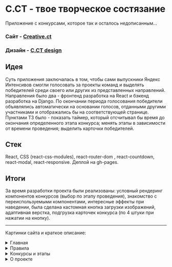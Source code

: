 # C.CT - твое творческое состязание
<p>Приложение с конкурсами, которое так и осталось недописанным...</p>

<h3>Сайт - <a href="https://sonia13marker.github.io/creative.ct">Creative.ct</a></h3>

<h3>Дизайн - <a href="https://www.figma.com/file/pljzt9VUZfD7SilRXy2ZIO/%D0%B4%D0%B8%D0%B7%D0%B0%D0%B9%D0%BD-C.CT?type=design&node-id=0%3A1&mode=design&t=ntNB2HF4JlXikWOB-1">C.CT design</a></h3>

## Идея
Суть приложения заключалась в том, чтобы сами выпускники Яндекс Интенсивов смогли голосовать за проекты команд и выделять победителей среди своего или других из представленных направлений. Направления было два - фронтенд разработка на React и бэкенд разработка на Django. По окончании периода голосования победители объявлялись автоматически на основании голосов, отданными другими участниками и отображались бы на соответствующей странице.
Пунктами ТЗ было - показать таймер, который отсчитывал бы время до окончания определенного этапа конкурса; менять этапы в зависимости от времени проведения; выделить карточки победителей.

## Стек
React, CSS (react-css-modules), react-router-dom , react-countdown, react-modal, react-responsive.
Деплой на gh-pages.

## Итоги
За время разработки проекта были реализованы: условный рендеринг компонентов конкурсов (выбор по этапу проведения), знакомство с переиспользуемыми компонентами, интересные эффекты при наведении, была сделана кастомная кнопка загрузки изображений, адаптивная верстка, подгрузка карточек конкурса (по 4 штуки при нажатии на кнопку).

-----------

Картинки сайта и краткое описание:
<details>
  <summary>Главная</summary>
Содержит в себе шапку с навигацией по странице, основные кнопки действия (войти и продолжить) и бегущую строку.

![image](https://github.com/sonia13marker/creative.ct/assets/111881249/3d59e63f-9688-49bc-8646-355ce52d500a)

Все элементы имеют привлекательные эффекты при наведении: 
![image](https://github.com/sonia13marker/creative.ct/assets/111881249/73fa6602-c502-4420-83d5-a1f5a829e176)
![image](https://github.com/sonia13marker/creative.ct/assets/111881249/d34454f8-c905-48d6-a991-ad0cd66fe6b3)
![image](https://github.com/sonia13marker/creative.ct/assets/111881249/b87f8b09-188f-4034-9643-6b209aec96f5)


В мобильной версии была реализована менюшка:

![image](https://github.com/sonia13marker/creative.ct/assets/111881249/0628f434-9d82-4693-b9f6-b643466a7005)
![image](https://github.com/sonia13marker/creative.ct/assets/111881249/b076f433-1177-4f05-9cea-eb558f8781be)

</details>
<details>
<summary>Правила</summary>
Правила сайта. Дизайнерская задумка - упор на цвет и начертание шрифта.

![image](https://github.com/sonia13marker/creative.ct/assets/111881249/d09286e5-9a72-4f1d-a53f-224425d1b750)
![image](https://github.com/sonia13marker/creative.ct/assets/111881249/9bb601b5-dee3-4b1f-8d76-774b35bad218)

Мобильная адаптация также присутствует: 

![image](https://github.com/sonia13marker/creative.ct/assets/111881249/6792a559-3d8f-4ced-926b-a4d590b1ec6f)
</details>

<details>
<summary>Конкурсы и этапы</summary>
На данной странице отображаются года, в которых проводились (предполагаемо) конкурсы, и также все этапы. Отображено два года, текущий имеет желтый фон. При раскрытии мы можем видеть все четыре этапа проведения конкурса, а именно: подача заявок, ожидание голосования, само голосование и отображение итогов. Предполагалось, что одновременно будут показываться только два этапа (один на фронт, другой на бэк). 

![image](https://github.com/sonia13marker/creative.ct/assets/111881249/44cb8860-2e70-45be-b132-55932769fef7)
![image](https://github.com/sonia13marker/creative.ct/assets/111881249/497d97d0-b77f-4acd-b1e1-91e51046a05b)

<summary>Этап конкурса 1 - подача заявок</summary>
Вся страница выглядит следующим образом:

![image](https://github.com/sonia13marker/creative.ct/assets/111881249/f2d46c97-59f1-4323-9af1-c077996eac1f)
На ней изображено самое главное - таймер, который показывал, сколько осталось до окончания этапа, а также форма, заполнив которую можно было попасть на конкурс. 

Кнопка "Подать" при наведении имеет крутой эффект: 

![image](https://github.com/sonia13marker/creative.ct/assets/111881249/4e6ca8cb-b7a3-4e14-afee-633306442551)

<summary>Этап конкурса 2 - ожидание голосования</summary>
Вот такой дизайн был у этой страницы: 

![image](https://github.com/sonia13marker/creative.ct/assets/111881249/79d4ff02-1f19-427c-ab5c-09fb9d7aa823)


<summary>Этап конкурса 3 - голосование</summary>
На данной странице также находился таймер, а также название этапа, год и направление. Ну и основной составляющей были карточки проектов, которые содержали освновную информацию и кнопку голосования. 

![image](https://github.com/sonia13marker/creative.ct/assets/111881249/de8d72d6-b41f-493e-b5ac-5c2e45319a6a)
![image](https://github.com/sonia13marker/creative.ct/assets/111881249/2fa36b0f-29c9-4057-85d3-2f4d62e40371)

При нажатии на кнопку карточки подгружались бы с сервера: 
![image](https://github.com/sonia13marker/creative.ct/assets/111881249/786a9abd-276d-420b-b155-4aa8b48575ab)

При голосовании вылезло бы вот такое окно: 

![image](https://github.com/sonia13marker/creative.ct/assets/111881249/8a2b3e2a-bf92-4f4e-857a-fb877343e4e2)


<summary>Этап конкурса 4 - итоги</summary>
На этой странице были победители. Первое место занимало всю ширину страницы и верхний строку, а второе и третье места делили вторую строку напополам. 

![image](https://github.com/sonia13marker/creative.ct/assets/111881249/67381602-dffe-47c3-a81a-0ae44c53267d)
![image](https://github.com/sonia13marker/creative.ct/assets/111881249/3912872e-b779-470a-a6f3-8cdf8e9d6aab)
</details>

<details>
<summary>О проекте</summary>
Страница, на которой размещалась бы краткая информация о разработчиках и истории проекта.

![image](https://github.com/sonia13marker/creative.ct/assets/111881249/7b20f38d-3bc9-44ad-b10f-29b8515676e2)
</details>
